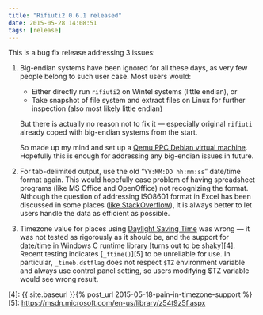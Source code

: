 ```yaml
---
title: "Rifiuti2 0.6.1 released"
date: 2015-05-28 14:08:51
tags: [release]
---
```


This is a bug fix release addressing 3 issues:

1. Big-endian systems have been ignored for all these days, as
   very few people belong to such user case. Most users would:
   * Either directly run `rifiuti2` on Wintel systems (little endian), or
   * Take snapshot of file system and extract files on Linux for
   further inspection (also most likely little endian)

   But there is actually no reason not to fix it &mdash; especially original
   `rifiuti` already coped with big-endian systems from the start.

   So made up my mind and set up a [Qemu PPC Debian virtual machine][1].
   Hopefully this is enough for addressing any big-endian issues in future.

1. For tab-delimited output, use the old &ldquo;`YY:MM:DD hh:mm:ss`&rdquo; date/time format
   again. This would hopefully ease problem of having spreadsheet programs
   (like MS Office and OpenOffice) not recognizing the format. Although
   the question of addressing ISO8601 format in Excel has been discussed
   in some places ([like StackOverflow][2]), it is always better to let users
   handle the data as efficient as possible.

1. Timezone value for places using [Daylight Saving Time][3] was wrong &mdash;
   it was not tested as rigorously as it should be, and the support for date/time
   in Windows C runtime library [turns out to be shaky][4].  Recent testing
   indicates [`_ftime()`][5] to be unreliable for use. In particular,
   `_timeb.dstflag` does not respect `$TZ` environment variable and always use
   control panel setting, so users modifying $TZ variable would see wrong
   result.

[1]: https://people.debian.org/~aurel32/qemu/powerpc/
[2]: https://stackoverflow.com/questions/4896116/parsing-an-iso8601-date-time-including-timezone-in-excel#comment6595220_4896796
[3]: https://en.wikipedia.org/wiki/Daylight_saving_time
[4]: {{ site.baseurl }}{% post_url 2015-05-18-pain-in-timezone-support %}
[5]: https://msdn.microsoft.com/en-us/library/z54t9z5f.aspx
